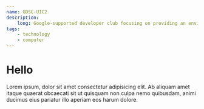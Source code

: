 ```yaml
---
name: GDSC-UIC2
description: 
    long: Google-supported developer club focusing on providing an environment for students to build solutions for their respective communities through Google technologies.
tags:
    - technology
    - computer
---
```


# Hello

Lorem ipsum, dolor sit amet consectetur adipisicing elit. Ab aliquam amet itaque quaerat obcaecati sit ut quisquam non culpa nemo quibusdam, animi ducimus eius pariatur illo aperiam eos harum dolore.
